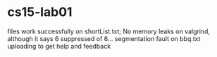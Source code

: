 # cs15-lab01
files work successfully on shortList.txt;
No memory leaks on valgrind, although it says 6 suppressed of 6...
segmentation fault on bbq.txt
uploading to get help and feedback
